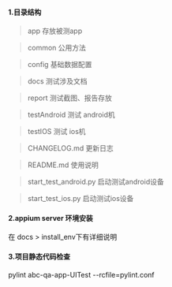 #### 1.目录结构
>app                      存放被测app

>common                   公用方法

>config                   基础数据配置

>docs                     测试涉及文档

>report                   测试截图、报告存放

>testAndroid              测试 android机

>testIOS                  测试 ios机

>CHANGELOG.md             更新日志

>README.md                使用说明

>start_test_android.py    启动测试android设备

>start_test_ios.py        启动测试ios设备

#### 2.appium server 环境安装
在 docs > install_env下有详细说明

#### 3.项目静态代码检查
pylint abc-qa-app-UITest --rcfile=pylint.conf